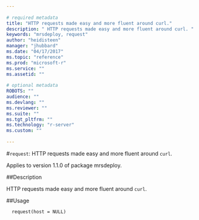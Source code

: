 ```yaml
--- 
 
# required metadata 
title: "HTTP requests made easy and more fluent around curl." 
description: " HTTP requests made easy and more fluent around curl. " 
keywords: "mrsdeploy, request" 
author: "heidisteen" 
manager: "jhubbard" 
ms.date: "04/17/2017" 
ms.topic: "reference" 
ms.prod: "microsoft-r" 
ms.service: "" 
ms.assetid: "" 
 
# optional metadata 
ROBOTS: "" 
audience: "" 
ms.devlang: "" 
ms.reviewer: "" 
ms.suite: "" 
ms.tgt_pltfrm: "" 
ms.technology: "r-server" 
ms.custom: "" 
 
--- 
```

 
 
 
 
 #`request`: HTTP requests made easy and more fluent around `curl`.

 Applies to version 1.1.0 of package mrsdeploy.
 
 ##Description
 
HTTP requests made easy and more fluent around `curl`.
 
 
 ##Usage

```   
  request(host = NULL)
 
```
 
 
